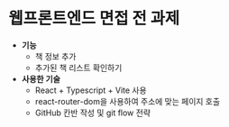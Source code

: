 # 웹프론트엔드 면접 전 과제
- **기능**
  - 책 정보 추가
  - 추가된 책 리스트 확인하기
- **사용한 기술**
  - React + Typescript + Vite 사용
  - react-router-dom을 사용하여 주소에 맞는 페이지 호출
  - GitHub 칸반 작성 및 git flow 전략
